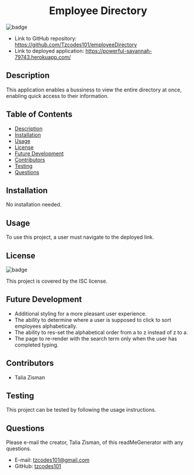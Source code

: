 <h1 align=center>Employee Directory</h1>

![badge](https://img.shields.io/badge/license-ISC-brightgreen)

- Link to GitHub repository: https://github.com/Tzcodes101/employeeDirectory
- Link to deployed application: https://powerful-savannah-79743.herokuapp.com/

## Description
This application enables a bussiness to view the entire directory at once, enabling quick access to their information. 

## Table of Contents
- [Description](#Description)
- [Installation](#Installation)
- [Usage](#Usage)
- [License](#License)
- [Future Development](#FutureDevelopment)
- [Contributors](#Contributors)
- [Testing](#Testing)
- [Questions](#Questions)

## Installation
No installation needed.

## Usage
To use this project, a user must navigate to the deployed link.

## License
![badge](https://img.shields.io/badge/license-ISC-brightgreen)

This project is covered by the ISC license.

## Future Development
- Additional styling for a more pleasant user experience.
- The ability to determine where a user is supposed to click to sort employees alphabetically.
- The ability to res-set the alphabetical order from a to z instead of z to a.
- The page to re-render with the search term only when the user has completed typing.

## Contributors
- Talia Zisman

## Testing
This project can be tested by following the usage instructions.

## Questions
Please e-mail the creator, Talia Zisman, of this readMeGenerator with any questions.
- E-mail: tzcodes101@gmail.com
- GitHub: [tzcodes101](http://github.com/tzcodes101)